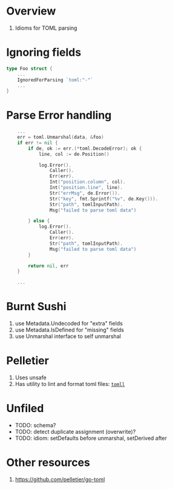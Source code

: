 # Overview
1. Idioms for TOML parsing


# Ignoring fields
```go
type Foo struct {
    ...
    IgnoredForParsing `toml:"-"`
    ...
}
```


# Parse Error handling
```go
    ...
	err = toml.Unmarshal(data, &foo)
	if err != nil {
		if de, ok := err.(*toml.DecodeError); ok {
			line, col := de.Position()

			log.Error().
				Caller().
				Err(err).
				Int("position.column", col).
				Int("position.line", line).
				Str("errMsg", de.Error()).
				Str("key", fmt.Sprintf("%v", de.Key())).
				Str("path", tomlInputPath).
				Msg("failed to parse toml data")

		} else {
			log.Error().
				Caller().
				Err(err).
				Str("path", tomlInputPath).
				Msg("failed to parse toml data")
		}

		return nil, err
	}

    ...
```

# Burnt Sushi
1. use Metadata.Undecoded for "extra" fields
1. use Metadata.IsDefined for "missing" fields
1. use Unmarshal interface to self unmarshal 


# Pelletier
1. Uses unsafe
1. Has utility to lint and format toml files: [`tomll`](https://github.com/pelletier/go-toml#tools)



# Unfiled
- TODO: schema?
- TODO: detect duplicate assignment (overwrite)?
- TODO: idiom: setDefaults before unmarshal, setDerived after

# Other resources
1. https://github.com/pelletier/go-toml
